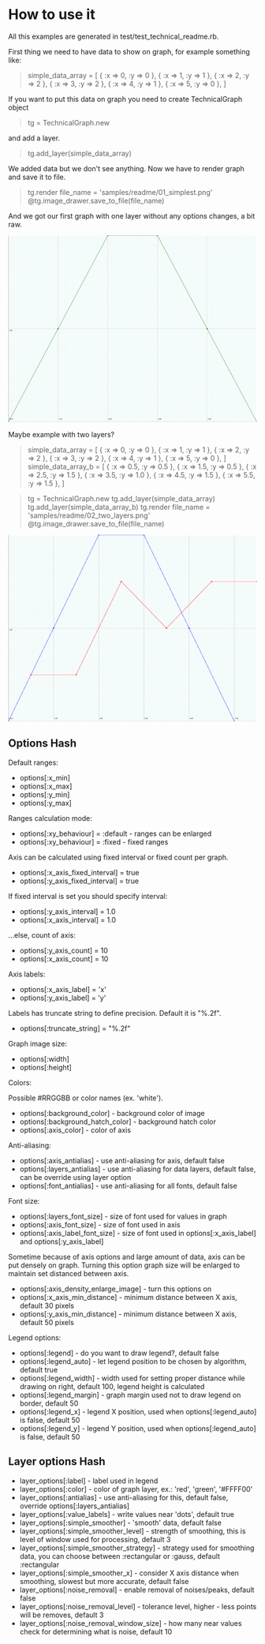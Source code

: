 How to use it
=============

All this examples are generated in test/test_technical_readme.rb.


First thing we need to have data to show on graph, for example something like:

> simple_data_array = [
>   { :x => 0, :y => 0 },
>   { :x => 1, :y => 1 },
>   { :x => 2, :y => 2 },
>   { :x => 3, :y => 2 },
>   { :x => 4, :y => 1 },
>   { :x => 5, :y => 0 },
> ]

If you want to put this data on graph you need to create TechnicalGraph object

> tg = TechnicalGraph.new

and add a layer.

> tg.add_layer(simple_data_array)

We added data but we don't see anything. Now we have to render graph and save it to file.

> tg.render
> file_name = 'samples/readme/01_simplest.png'
> @tg.image_drawer.save_to_file(file_name)

And we got our first graph with one layer without any options changes, a bit raw.

![(01) simple graph](https://github.com/akwiatkowski/technical_graph/raw/master/samples/readme/01_simplest.png)





 Maybe example with two layers?

> simple_data_array = [
>   { :x => 0, :y => 0 },
>   { :x => 1, :y => 1 },
>   { :x => 2, :y => 2 },
>   { :x => 3, :y => 2 },
>   { :x => 4, :y => 1 },
>   { :x => 5, :y => 0 },
> ]
> simple_data_array_b = [
>   { :x => 0.5, :y => 0.5 },
>   { :x => 1.5, :y => 0.5 },
>   { :x => 2.5, :y => 1.5 },
>   { :x => 3.5, :y => 1.0 },
>   { :x => 4.5, :y => 1.5 },
>   { :x => 5.5, :y => 1.5 },
> ]

> tg = TechnicalGraph.new
> tg.add_layer(simple_data_array)
> tg.add_layer(simple_data_array_b)
> tg.render
> file_name = 'samples/readme/02_two_layers.png'
> @tg.image_drawer.save_to_file(file_name)

![(02) simple graph](https://github.com/akwiatkowski/technical_graph/raw/master/samples/readme/02_two_layers.png)


Options Hash
-------------

Default ranges:

* options[:x_min]
* options[:x_max]
* options[:y_min]
* options[:y_max]

Ranges calculation mode:

* options[:xy_behaviour] = :default - ranges can be enlarged
* options[:xy_behaviour] = :fixed - fixed ranges

Axis can be calculated using fixed interval or fixed count per graph.

* options[:x_axis_fixed_interval] = true
* options[:y_axis_fixed_interval] = true

If fixed interval is set you should specify interval:

* options[:y_axis_interval] = 1.0
* options[:x_axis_interval] = 1.0

...else, count of axis:

* options[:y_axis_count] = 10
* options[:x_axis_count] = 10

Axis labels:

* options[:x_axis_label] = 'x'
* options[:y_axis_label] = 'y'


Labels has truncate string to define precision. Default it is "%.2f".

* options[:truncate_string] = "%.2f"

Graph image size:

* options[:width]
* options[:height]

Colors:

Possible #RRGGBB or color names (ex. 'white').

* options[:background_color] - background color of image
* options[:background_hatch_color] - background hatch color
* options[:axis_color] - color of axis

Anti-aliasing:

* options[:axis_antialias] - use anti-aliasing for axis, default false
* options[:layers_antialias] - use anti-aliasing for data layers, default false, can be override using layer option
* options[:font_antialias] - use anti-aliasing for all fonts, default false

Font size:

* options[:layers_font_size] - size of font used for values in graph
* options[:axis_font_size] - size of font used in axis
* options[:axis_label_font_size] - size of font used in options[:x_axis_label] and options[:y_axis_label]

Sometime because of axis options and large amount of data, axis can be put densely on graph. Turning this option graph
size will be enlarged to maintain set distanced between axis.

* options[:axis_density_enlarge_image] - turn this options on
* options[:x_axis_min_distance] - minimum distance between X axis, default 30 pixels
* options[:y_axis_min_distance] - minimum distance between X axis, default 50 pixels

Legend options:

* options[:legend] - do you want to draw legend?, default false
* options[:legend_auto] - let legend position to be chosen by algorithm, default true
* options[:legend_width] - width used for setting proper distance while drawing on right, default 100, legend height is calculated
* options[:legend_margin] - graph margin used not to draw legend on border, default 50
* options[:legend_x] - legend X position, used when options[:legend_auto] is false, default 50
* options[:legend_y] - legend Y position, used when options[:legend_auto] is false, default 50


Layer options Hash
------------------

* layer_options[:label] - label used in legend
* layer_options[:color] - color of graph layer, ex.: 'red', 'green', '#FFFF00'
* layer_options[:antialias] - use anti-aliasing for this, default false, override options[:layers_antialias]
* layer_options[:value_labels] - write values near 'dots', default true
* layer_options[:simple_smoother] - 'smooth' data, default false
* layer_options[:simple_smoother_level] - strength of smoothing, this is level of window used for processing, default 3
* layer_options[:simple_smoother_strategy] - strategy used for smoothing data, you can choose between :rectangular or :gauss, default :rectangular
* layer_options[:simple_smoother_x] - consider X axis distance when smoothing, slowest but more accurate, default false
* layer_options[:noise_removal] - enable removal of noises/peaks, default false
* layer_options[:noise_removal_level] - tolerance level, higher - less points will be removes, default 3
* layer_options[:noise_removal_window_size] - how many near values check for determining what is noise, default 10
